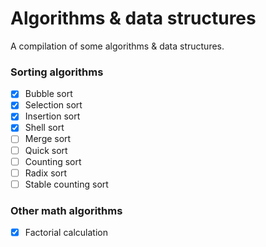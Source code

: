 # Algorithms & data structures

A compilation of some algorithms & data structures.

### Sorting algorithms

- [x] Bubble sort
- [x] Selection sort
- [x] Insertion sort
- [x] Shell sort
- [ ] Merge sort
- [ ] Quick sort
- [ ] Counting sort
- [ ] Radix sort
- [ ] Stable counting sort

### Other math algorithms

- [x] Factorial calculation
